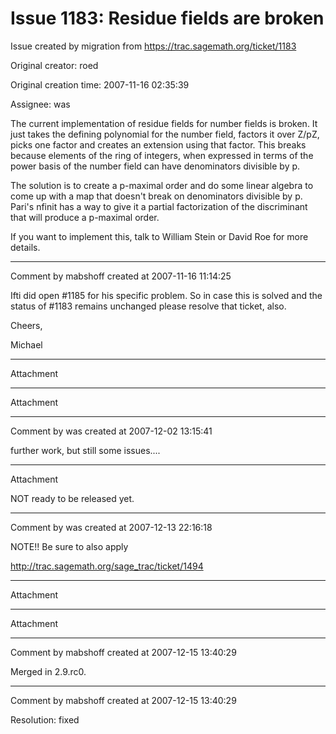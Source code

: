 # Issue 1183: Residue fields are broken

Issue created by migration from https://trac.sagemath.org/ticket/1183

Original creator: roed

Original creation time: 2007-11-16 02:35:39

Assignee: was

The current implementation of residue fields for number fields is broken.  It just takes the defining polynomial for the number field, factors it over Z/pZ, picks one factor and creates an extension using that factor.  This breaks because elements of the ring of integers, when expressed in terms of the power basis of the number field can have denominators divisible by p.

The solution is to create a p-maximal order and do some linear algebra to come up with a map that doesn't break on denominators divisible by p.  Pari's nfinit has a way to give it a partial factorization of the discriminant that will produce a p-maximal order.

If you want to implement this, talk to William Stein or David Roe for more details.


---

Comment by mabshoff created at 2007-11-16 11:14:25

Ifti did open #1185 for his specific problem. So in case this is solved and the status of #1183 remains unchanged please resolve that ticket, also.

Cheers,

Michael


---

Attachment


---

Attachment


---

Comment by was created at 2007-12-02 13:15:41

further work, but still some issues....


---

Attachment

NOT ready to be released yet.


---

Comment by was created at 2007-12-13 22:16:18

NOTE!!  Be sure to also apply

http://trac.sagemath.org/sage_trac/ticket/1494


---

Attachment


---

Attachment


---

Comment by mabshoff created at 2007-12-15 13:40:29

Merged in 2.9.rc0.


---

Comment by mabshoff created at 2007-12-15 13:40:29

Resolution: fixed
